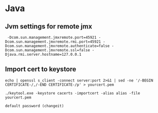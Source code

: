 # Java

## Jvm settings for remote jmx
```
 -Dcom.sun.management.jmxremote.port=45921 -Dcom.sun.management.jmxremote.rmi.port=45921 -Dcom.sun.management.jmxremote.authenticate=false -Dcom.sun.management.jmxremote.ssl=false -Djava.rmi.server.hostname=127.0.0.1
```


## Import cert to keystore
```
echo | openssl s_client -connect server:port 2>&1 | sed -ne '/-BEGIN CERTIFICATE-/,/-END CERTIFICATE-/p' > yourcert.pem

./keytool.exe -keystore cacerts -importcert -alias alias -file yourcert.pem

default password (changeit)
```